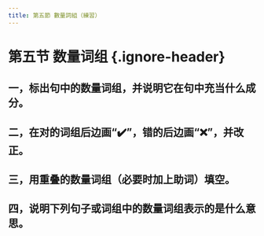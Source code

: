 ```yaml
---
title: 第五節 數量詞組（練習）
---
```


<Collapse>

# 第五节 数量词组 {.ignore-header}

## 一，标出句中的数量词组，并说明它在句中充当什么成分。

## 二，在对的词组后边画“✔️”，错的后边画“❌”，并改正。

## 三，用重叠的数量词组（必要时加上助词）填空。

## 四，说明下列句子或词组中的数量词组表示的是什么意思。

</Collapse>
